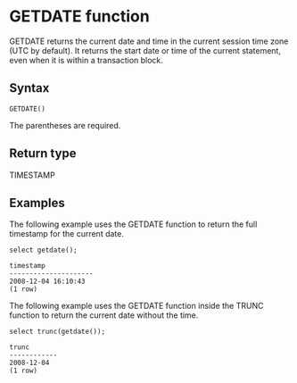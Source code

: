 # GETDATE function<a name="r_GETDATE"></a>

GETDATE returns the current date and time in the current session time zone \(UTC by default\)\. It returns the start date or time of the current statement, even when it is within a transaction block\.

## Syntax<a name="r_GETDATE-synopsis"></a>

```
GETDATE()
```

The parentheses are required\. 

## Return type<a name="r_GETDATE-return-type"></a>

TIMESTAMP

## Examples<a name="r_GETDATE-examples"></a>

The following example uses the GETDATE function to return the full timestamp for the current date\. 

```
select getdate();

timestamp
---------------------
2008-12-04 16:10:43
(1 row)
```

The following example uses the GETDATE function inside the TRUNC function to return the current date without the time\.

```
select trunc(getdate());

trunc
------------
2008-12-04
(1 row)
```